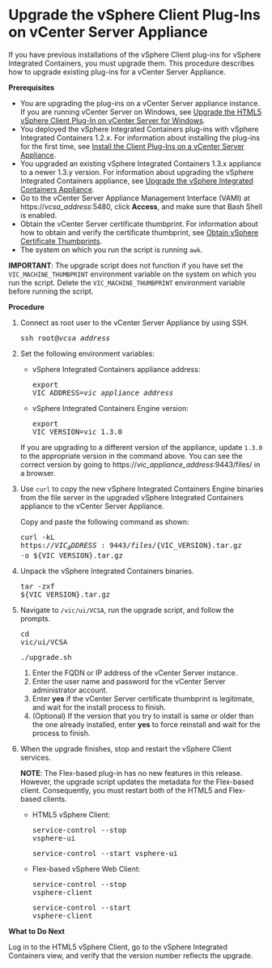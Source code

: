 # Upgrade the vSphere Client Plug-Ins on vCenter Server Appliance #

If you have previous installations of the vSphere Client plug-ins for vSphere Integrated Containers, you must upgrade them. This procedure describes how to upgrade existing plug-ins for a vCenter Server Appliance.

**Prerequisites**

- You are upgrading the plug-ins on a vCenter Server appliance instance. If you are running vCenter Server on Windows, see [Upgrade the HTML5 vSphere Client Plug-In on vCenter Server for Windows](upgrade_h5_plugin_windows.md).
- You deployed the vSphere Integrated Containers plug-ins with vSphere Integrated Containers 1.2.x. For information about installing the plug-ins for the first time, see [Install the Client Plug-Ins on a vCenter Server Appliance](plugins_vcsa.md).
- You upgraded an existing vSphere Integrated Containers 1.3.x appliance to a newer 1.3.y version. For information about upgrading the vSphere Integrated Containers appliance, see [Upgrade the vSphere Integrated Containers Appliance](upgrade_appliance.md).
- Go to the vCenter Server Appliance Management Interface (VAMI) at https://<i>vcsa_address</i>:5480, click **Access**, and make sure that Bash Shell is enabled.
- Obtain the vCenter Server certificate thumbprint. For information about how to obtain and verify the certificate thumbprint, see [Obtain vSphere Certificate Thumbprints](obtain_thumbprint.md).
- The system on which you run the script is running `awk`.

**IMPORTANT**: The upgrade script does not function if you have set the `VIC_MACHINE_THUMBPRINT` environment variable on the system on which you run the script. Delete the `VIC_MACHINE_THUMBPRINT` environment variable before running the script.

**Procedure**

1. Connect as root user to the vCenter Server Appliance by using SSH.<pre>ssh root@<i>vcsa_address</i></pre>
2. Set the following environment variables:

    - vSphere Integrated Containers appliance address:<pre>export VIC_ADDRESS=<i>vic_appliance_address</i></pre>
    - vSphere Integrated Containers Engine version:<pre>export VIC_VERSION=vic_1.3.0</pre>

    If you are upgrading to a different version of the appliance, update `1.3.0` to the appropriate version in the command above. You can see the correct version by going to https://<i>vic_appliance_address</i>:9443/files/ in a browser.
4. Use `curl` to copy the new vSphere Integrated Containers Engine binaries from the file server in the upgraded vSphere Integrated Containers appliance to the vCenter Server Appliance.

    Copy and paste the following command as shown:<pre>curl -kL https://${VIC_ADDRESS}:9443/files/${VIC_VERSION}.tar.gz -o ${VIC_VERSION}.tar.gz</pre>
5. Unpack the vSphere Integrated Containers binaries.<pre>tar -zxf ${VIC_VERSION}.tar.gz</pre>
6. Navigate to `/vic/ui/VCSA`, run the upgrade script, and follow the prompts.<pre>cd vic/ui/VCSA</pre><pre>./upgrade.sh</pre>
	1. Enter the FQDN or IP address of the vCenter Server instance.
	1. Enter the user name and password for the vCenter Server administrator account.
	2. Enter **yes** if the vCenter Server certificate thumbprint is legitimate, and wait for the install process to finish. 
	3. (Optional) If the version that you try to install is same or older than the one already installed, enter **yes** to force reinstall and wait for the process to finish.  
10. When the upgrade finishes, stop and restart the vSphere Client services.

     **NOTE**: The Flex-based plug-in has no new features in this release. However, the upgrade script updates the metadata for the Flex-based client. Consequently, you must restart both of the HTML5 and Flex-based clients.    

    - HTML5 vSphere Client: <pre>service-control --stop vsphere-ui</pre><pre>service-control --start vsphere-ui</pre>
    - Flex-based vSphere Web Client:<pre>service-control --stop vsphere-client</pre><pre>service-control --start vsphere-client</pre>

**What to Do Next**

Log in to the HTML5 vSphere Client, go to the vSphere Integrated Containers view, and verify that the version number reflects the upgrade.
